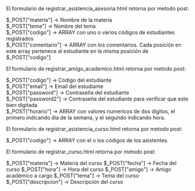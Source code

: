 El formulario de registrar_asistencia_asesoria.html retorna por metodo post:  

$_POST["materia"]  		-> Nombre de la materia  
$_POST["tema"] 			-> Nombre del tema  
$_POST["codigo"] 		-> ARRAY con uno o varios códigos de estudiantes registrados  
$_POST["comentario"] 	-> ARRAY con los comentarios. Cada posición en este array pertenece al estudiante en la misma posición de $_POST["codigo"]  

El formulario de registrar_amigo_academico.html retorna por metodo post:  

$_POST["codigo"] 		-> Código del estudiante  
$_POST["email"] 		-> Email del estudiante  
$_POST["password"] 		-> Contraseña del estudiante  
$_POST["password2"] 	-> Contraseña del estudiante para verificar que este bien digitada  
$_POST["horario"] 		-> ARRAY con valores numericos de dos digitos, el primero indicando dia de la semana, y el segundo indicando hora.  


El formulario de registrar_asistencia_curso.html retorna por metodo post:  

$_POST["codigo"] 		-> ARRAY con el o los códigos de los asistentes.  

El formulario de registrar_curso.html retorna por metodo post:  

$_POST["materia"] 		-> Materia del curso
$_POST["fecha"] 		-> Fecha del curso
$_POST["hora"] 			-> Hora del curso
$_POST["amigo"] 		-> Amigo académico a cargo
$_POST["tema"] 			-> Tema del curso
$_POST["descripcion"] 	-> Descripción del curso